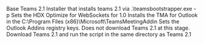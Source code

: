Base Teams 2.1 Installer that installs teams 2.1 via .\teamsbootstrapper.exe - p
Sets the HDX Optimize for WebSockets for 1.0
Installs the TMA for Outlook in the C:\Program Files (x86)\Microsoft\TeamsMeetingAddin
Sets the Outlook Addins registry keys.
Does not download Teams 2.1 at this stage. Download Teams 2.1 and run the script in the same directory as Teams 2.1

